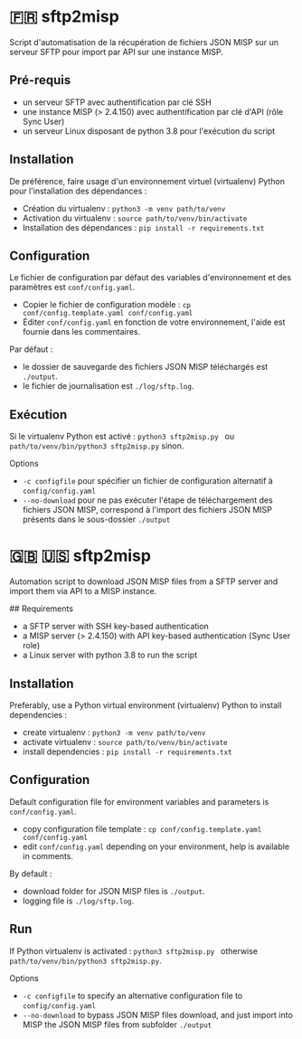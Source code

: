 # :fr: sftp2misp

Script d'automatisation de la récupération de fichiers JSON MISP sur un serveur SFTP pour import par API sur une instance MISP.

## Pré-requis

- un serveur SFTP avec authentification par clé SSH
- une instance MISP (> 2.4.150) avec authentification par clé d'API (rôle Sync User)
- un serveur Linux disposant de python 3.8 pour l'exécution du script

## Installation

De préférence, faire usage d'un environnement virtuel (virtualenv) Python pour l'installation des dépendances :

- Création du virtualenv : `python3 -m venv path/to/venv`  
- Activation du virtualenv : `source path/to/venv/bin/activate`  
- Installation des dépendances : `pip install -r requirements.txt`  

## Configuration

Le fichier de configuration par défaut des variables d'environnement et des paramètres est `conf/config.yaml`.
- Copier le fichier de configuration modèle : `cp conf/config.template.yaml conf/config.yaml`
- Éditer `conf/config.yaml` en fonction de votre environnement, l'aide est fournie dans les commentaires.

Par défaut :
- le dossier de sauvegarde des fichiers JSON MISP téléchargés est `./output`.
- le fichier de journalisation est `./log/sftp.log`.

## Exécution

Si le virtualenv Python est activé : `python3 sftp2misp.py ` ou `path/to/venv/bin/python3 sftp2misp.py` sinon.

Options
  - `-c configfile` pour spécifier un fichier de configuration alternatif à `config/config.yaml`
  - `--no-download` pour ne pas exécuter l'étape de téléchargement des fichiers JSON MISP, correspond à l'import des fichiers JSON MISP présents dans le sous-dossier `./output`

# :gb: :us: sftp2misp

Automation script to download JSON MISP files from a SFTP server and import them via API to a MISP instance.

## Requirements

- a SFTP server with SSH key-based authentication
- a MISP server (> 2.4.150) with API key-based authentication (Sync User role)
- a Linux server with python 3.8 to run the script

## Installation

Preferably, use a Python virtual environment (virtualenv) Python to install dependencies :

- create virtualenv : `python3 -m venv path/to/venv`  
- activate virtualenv : `source path/to/venv/bin/activate`  
- install dependencies : `pip install -r requirements.txt`  

## Configuration

Default configuration file for environment variables and parameters is `conf/config.yaml`.
- copy configuration file template : `cp conf/config.template.yaml conf/config.yaml`
- edit `conf/config.yaml` depending on your environment, help is available in comments.

By default :
- download folder for JSON MISP files is `./output`.
- logging file is `./log/sftp.log`.

## Run

If Python virtualenv is activated : `python3 sftp2misp.py ` otherwise `path/to/venv/bin/python3 sftp2misp.py`.

Options
  - `-c configfile` to specify an alternative configuration file to `config/config.yaml`
  - `--no-download` to bypass JSON MISP files download, and just import into MISP the JSON MISP files from subfolder `./output`
